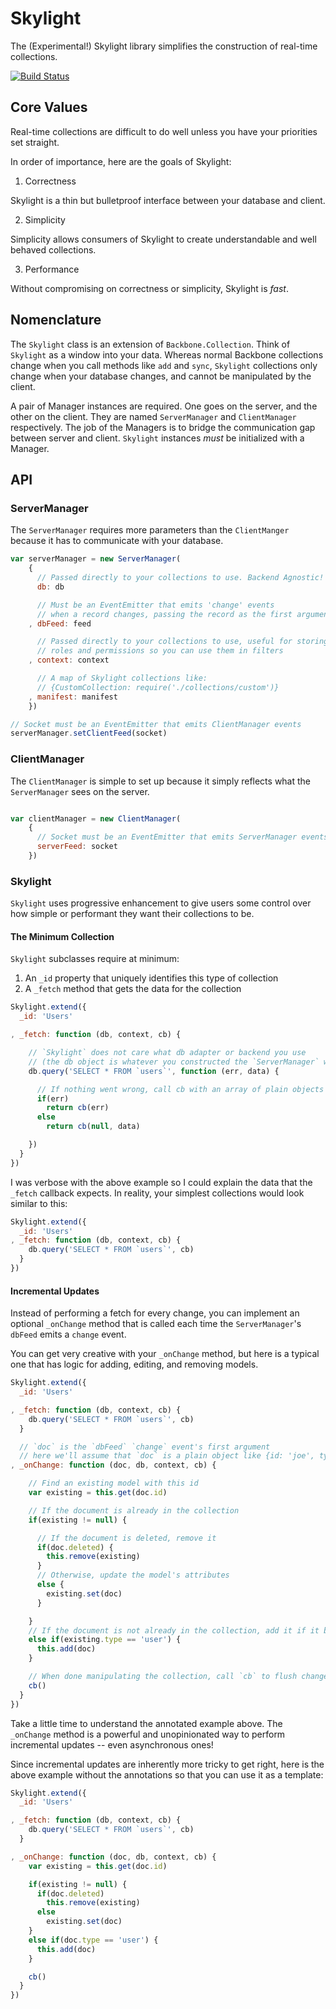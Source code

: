 # Skylight

The (Experimental!) Skylight library simplifies the construction of real-time collections.

[![Build Status](https://travis-ci.org/ben-ng/skylight.png?branch=master)](https://travis-ci.org/ben-ng/skylight)

## Core Values

Real-time collections are difficult to do well unless you have your priorities set straight.

In order of importance, here are the goals of Skylight:

1. Correctness

  Skylight is a thin but bulletproof interface between your database and client.

2. Simplicity

  Simplicity allows consumers of Skylight to create understandable and well behaved collections.

3. Performance

  Without compromising on correctness or simplicity, Skylight is *fast*.

## Nomenclature

The `Skylight` class is an extension of `Backbone.Collection`. Think of `Skylight` as a window into your data. Whereas normal Backbone collections change when you call methods like `add` and `sync`, `Skylight` collections only change when your database changes, and cannot be manipulated by the client.

A pair of Manager instances are required. One goes on the server, and the other on the client. They are named `ServerManager` and `ClientManager` respectively. The job of the Managers is to bridge the communication gap between server and client. `Skylight` instances *must* be initialized with a Manager.

## API

### ServerManager

The `ServerManager` requires more parameters than the `ClientManger` because it has to communicate with your database.

```js
var serverManager = new ServerManager(
    {
      // Passed directly to your collections to use. Backend Agnostic!
      db: db

      // Must be an EventEmitter that emits 'change' events
      // when a record changes, passing the record as the first argument
    , dbFeed: feed

      // Passed directly to your collections to use, useful for storing user
      // roles and permissions so you can use them in filters
    , context: context

      // A map of Skylight collections like:
      // {CustomCollection: require('./collections/custom')}
    , manifest: manifest
    })

// Socket must be an EventEmitter that emits ClientManager events
serverManager.setClientFeed(socket)
```

### ClientManager

The `ClientManager` is simple to set up because it simply reflects what the `ServerManager` sees on the server.

```js

var clientManager = new ClientManager(
    {
      // Socket must be an EventEmitter that emits ServerManager events
      serverFeed: socket
    })

```

### Skylight

`Skylight` uses progressive enhancement to give users some control over how simple or performant they want their collections to be.

#### The Minimum Collection

`Skylight` subclasses require at minimum:

1. An `_id` property that uniquely identifies this type of collection
2. A `_fetch` method that gets the data for the collection

```js
Skylight.extend({
  _id: 'Users'

, _fetch: function (db, context, cb) {

    // `Skylight` does not care what db adapter or backend you use
    // (the db object is whatever you constructed the `ServerManager` with)
    db.query('SELECT * FROM `users`', function (err, data) {

      // If nothing went wrong, call cb with an array of plain objects
      if(err)
        return cb(err)
      else
        return cb(null, data)

    })
  }
})
```

I was verbose with the above example so I could explain the data that the `_fetch` callback expects. In reality, your simplest collections would look similar to this:

```js
Skylight.extend({
  _id: 'Users'
, _fetch: function (db, context, cb) {
    db.query('SELECT * FROM `users`', cb)
  }
})
```

#### Incremental Updates

Instead of performing a fetch for every change, you can implement an optional `_onChange` method that is called each time the `ServerManager`'s `dbFeed` emits a `change` event.

You can get very creative with your `_onChange` method, but here is a typical one that has logic for adding, editing, and removing models.

```js
Skylight.extend({
  _id: 'Users'

, _fetch: function (db, context, cb) {
    db.query('SELECT * FROM `users`', cb)
  }

  // `doc` is the `dbFeed` `change` event's first argument
  // here we'll assume that `doc` is a plain object like {id: 'joe', type: 'user'}
, _onChange: function (doc, db, context, cb) {

    // Find an existing model with this id
    var existing = this.get(doc.id)

    // If the document is already in the collection
    if(existing != null) {

      // If the document is deleted, remove it
      if(doc.deleted) {
        this.remove(existing)
      }
      // Otherwise, update the model's attributes
      else {
        existing.set(doc)
      }

    }
    // If the document is not already in the collection, add it if it belongs
    else if(existing.type == 'user') {
      this.add(doc)
    }

    // When done manipulating the collection, call `cb` to flush changes
    cb()
  }
})
```

Take a little time to understand the annotated example above. The `_onChange` method is a powerful and unopinionated way to perform incremental updates -- even asynchronous ones!

Since incremental updates are inherently more tricky to get right, here is the above example without the annotations so that you can use it as a template:

```js
Skylight.extend({
  _id: 'Users'

, _fetch: function (db, context, cb) {
    db.query('SELECT * FROM `users`', cb)
  }

, _onChange: function (doc, db, context, cb) {
    var existing = this.get(doc.id)

    if(existing != null) {
      if(doc.deleted)
        this.remove(existing)
      else
        existing.set(doc)
    }
    else if(doc.type == 'user') {
      this.add(doc)
    }

    cb()
  }
})
```
